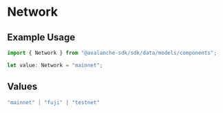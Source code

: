 # Network

## Example Usage

```typescript
import { Network } from "@avalanche-sdk/sdk/data/models/components";

let value: Network = "mainnet";
```

## Values

```typescript
"mainnet" | "fuji" | "testnet"
```